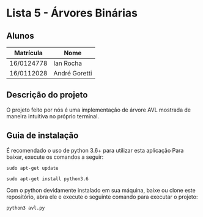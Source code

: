 # Lista 5 - Árvores Binárias 

## Alunos  
| Matrícula | Nome |  
|-----------------------|---------------------|  
| 16/0124778 | Ian Rocha |  
| 16/0112028 | André Goretti |  

## Descrição do projeto
O projeto feito por nós é uma implementação de árvore AVL mostrada de maneira intuitiva no próprio terminal.
## Guia de instalação

É recomendado o uso de python 3.6+ para utilizar esta aplicação
Para baixar, execute os comandos a seguir:
```
sudo apt-get update

sudo apt-get install python3.6
```
Com o python devidamente instalado em sua máquina, baixe ou clone este repositório, abra ele e execute o seguinte comando para executar o projeto:

```
python3 avl.py
```

